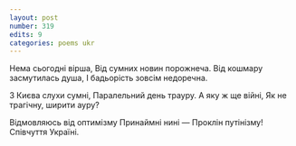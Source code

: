 ```yaml
---
layout: post
number: 319
edits: 9
categories: poems ukr
---
```


Нема сьогодні вірша,
Від сумних новин порожнеча. 
Від кошмару засмутилась душа, 
І бадьорість зовсім недоречна.

З Києва слухи сумні,
Паралельний день трауру. 
А яку ж ще війні,
Як не трагічну, ширити ауру?

Відмовляюсь від оптимізму
Принаймні нині —
Проклін путінізму!
Співчуття Україні.
